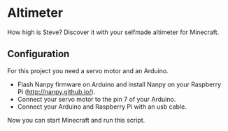 # Altimeter
How high is Steve? Discover it with your selfmade altimeter for Minecraft.

## Configuration
For this project you need a servo motor and an Arduino.

- Flash Nanpy firmware on Arduino and install Nanpy on your Raspberry Pi (http://nanpy.github.io/).
- Connect your servo motor to the pin 7 of your Arduino.
- Connect your Arduino and Raspberry Pi with an usb cable.

Now you can start Minecraft and run this script.